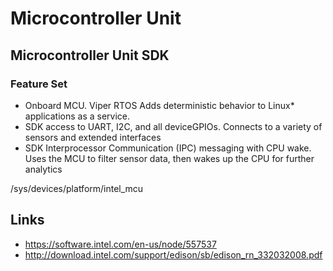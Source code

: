 Microcontroller Unit
==

## Microcontroller Unit SDK

### Feature Set

- Onboard MCU. Viper RTOS Adds deterministic behavior to Linux* applications as a service. 
- SDK access to UART, I2C, and all deviceGPIOs. Connects to a variety of sensors and extended interfaces
- SDK Interprocessor Communication (IPC) messaging with CPU wake. Uses the MCU to filter sensor data, then wakes up the CPU for further analytics 

/sys/devices/platform/intel_mcu

## Links

- https://software.intel.com/en-us/node/557537
- http://download.intel.com/support/edison/sb/edison_rn_332032008.pdf